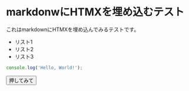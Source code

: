 # markdonwにHTMXを埋め込むテスト

これはmarkdownにHTMXを埋め込んでみるテストです。

* リスト1
* リスト2
* リスト3

```javascript
console.log('Hello, World!');
```

<button hx-get="test.html">押してみて</button>
